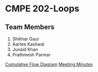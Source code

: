 # CMPE 202-Loops

## Team Members

1. Shikhar Gaur
2. Aartee Kasliwal 
3. Junaid Khan
4. Prathmesh Parmar


[Cumulative Flow Diagram](https://docs.google.com/spreadsheets/d/1UmRQTEI2CiksiykI0AxxsgKBSQMjxMpq187mC-V3RS8/edit#gid=2)
[Meeting Minutes](https://github.com/nguyensjsu/cmpe202-loops/wiki/Meeting-Minutes)
